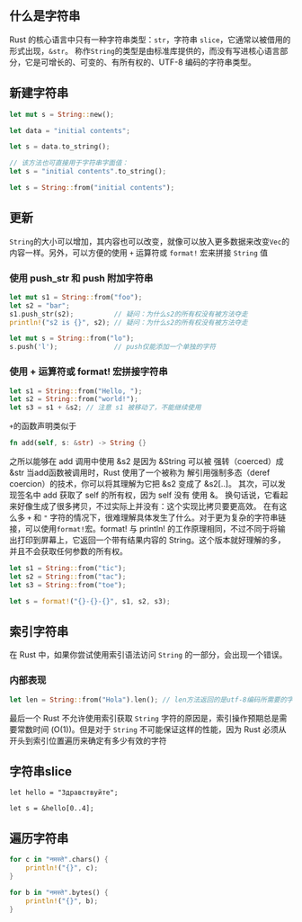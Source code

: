 ## 什么是字符串
Rust 的核心语言中只有一种字符串类型：`str`，字符串 `slice`，它通常以被借用的形式出现，`&str`。
称作`String`的类型是由标准库提供的，而没有写进核心语言部分，它是可增长的、可变的、有所有权的、UTF-8 编码的字符串类型。

## 新建字符串
```rust
let mut s = String::new();

let data = "initial contents";

let s = data.to_string();

// 该方法也可直接用于字符串字面值：
let s = "initial contents".to_string();

let s = String::from("initial contents");
```

## 更新
`String`的大小可以增加，其内容也可以改变，就像可以放入更多数据来改变`Vec`的内容一样。另外，可以方便的使用 `+` 运算符或 `format!` 宏来拼接 `String` 值

### 使用 push_str 和 push 附加字符串
```rust
let mut s1 = String::from("foo");
let s2 = "bar";
s1.push_str(s2);          // 疑问：为什么s2的所有权没有被方法夺走
println!("s2 is {}", s2); // 疑问：为什么s2的所有权没有被方法夺走

let mut s = String::from("lo");
s.push('l');              // push仅能添加一个单独的字符
```

### 使用 + 运算符或 format! 宏拼接字符串
```rust
let s1 = String::from("Hello, ");
let s2 = String::from("world!");
let s3 = s1 + &s2; // 注意 s1 被移动了，不能继续使用
```
`+`的函数声明类似于
```rust
fn add(self, s: &str) -> String {}
```
之所以能够在 add 调用中使用 &s2 是因为 &String 可以被 强转（coerced）成 &str
当add函数被调用时，Rust 使用了一个被称为 解引用强制多态（deref coercion）的技术，你可以将其理解为它把 &s2 变成了 &s2[..]。
其次，可以发现签名中 add 获取了 self 的所有权，因为 self 没有 使用 &。
换句话说，它看起来好像生成了很多拷贝，不过实际上并没有：这个实现比拷贝要更高效。
在有这么多 `+` 和 `"` 字符的情况下，很难理解具体发生了什么。对于更为复杂的字符串链接，可以使用`format!`宏。format! 与 println! 的工作原理相同，不过不同于将输出打印到屏幕上，它返回一个带有结果内容的 String。这个版本就好理解的多，并且不会获取任何参数的所有权。
```rust
let s1 = String::from("tic");
let s2 = String::from("tac");
let s3 = String::from("toe");

let s = format!("{}-{}-{}", s1, s2, s3);
```

## 索引字符串
在 Rust 中，如果你尝试使用索引语法访问 `String` 的一部分，会出现一个错误。

### 内部表现
```rust
let len = String::from("Hola").len(); // len方法返回的是utf-8编码所需要的字节数
```

最后一个 Rust 不允许使用索引获取 `String` 字符的原因是，索引操作预期总是需要常数时间 (O(1))。但是对于 `String` 不可能保证这样的性能，因为 Rust 必须从开头到索引位置遍历来确定有多少有效的字符

## 字符串slice
```
let hello = "Здравствуйте";

let s = &hello[0..4];
```

## 遍历字符串
```rust
for c in "नमस्ते".chars() {
    println!("{}", c);
}

for b in "नमस्ते".bytes() {
    println!("{}", b);
}
```